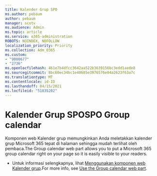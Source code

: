 ```yaml
---
title: Kalender Grup SPO
ms.author: pebaum
author: pebaum
manager: scotv
ms.audience: Admin
ms.topic: article
ms.service: o365-administration
ROBOTS: NOINDEX, NOFOLLOW
localization_priority: Priority
ms.collection: Adm_O365
ms.custom:
- "9000677"
- "2736"
ms.openlocfilehash: 461e7b4dfcc3642aa522b3639156bc3edd1aede8
ms.sourcegitcommit: 8bc60ec34bc1e40685e3976576e04a2623f63a7c
ms.translationtype: MT
ms.contentlocale: id-ID
ms.lasthandoff: 04/15/2021
ms.locfileid: "51835202"
---
```

# <a name="spo-group-calendar"></a><span data-ttu-id="3bd5b-102">Kalender Grup SPO</span><span class="sxs-lookup"><span data-stu-id="3bd5b-102">SPO Group calendar</span></span>

<span data-ttu-id="3bd5b-103">Komponen web Kalender grup memungkinkan Anda meletakkan kalender grup Microsoft 365 tepat di halaman sehingga mudah terlihat oleh pembaca.</span><span class="sxs-lookup"><span data-stu-id="3bd5b-103">The Group calendar web part allows you to put a Microsoft 365 group calendar right on your page so it is easily visible to your readers.</span></span>
- <span data-ttu-id="3bd5b-104">Untuk informasi selengkapnya, lihat [Menggunakan komponen web Kalender grup](https://support.microsoft.com/en-us/office/use-the-group-calendar-web-part-eaf3c04d-5699-48cb-8b5e-3caa887d51ce?ui=en-us&rs=en-us&ad=us).</span><span class="sxs-lookup"><span data-stu-id="3bd5b-104">For more info, see [Use the Group calendar web part](https://support.microsoft.com/en-us/office/use-the-group-calendar-web-part-eaf3c04d-5699-48cb-8b5e-3caa887d51ce?ui=en-us&rs=en-us&ad=us).</span></span>
